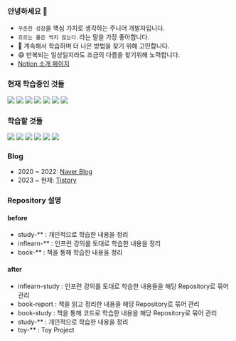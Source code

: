 ### 안녕하세요 👋
- `꾸준한 성장`을 핵심 가치로 생각하는 주니어 개발자입니다.
- `흐르는 물은 썩지 않는다.`라는 말을 가장 좋아합니다.
- 🤔 계속해서 학습하며 더 나은 방법을 찾기 위해 고민합니다.
- 😄 반복되는 일상일지라도 조금의 다름을 찾기위해 노력합니다.
- [Notion 소개 페이지](https://www.notion.so/708825a576944ddbba0735c98ae7ba36?pvs=4)


### 현재 학습중인 것들
<img src="https://img.shields.io/badge/Apache-d22128?style=flat-square&logo=apache&logoColor=black"/>
<img src="https://img.shields.io/badge/Apache Tomcat-F8DC75?style=flat-square&logo=apachetomcat&logoColor=black"/>
<img src="https://img.shields.io/badge/Typescript-3178C6?style=flat-square&logo=Typescript&logoColor=white"/>
<img src="https://img.shields.io/badge/Nginx-009639?style=flat-square&logo=nginx&logoColor=white"/>
<img src="https://img.shields.io/badge/Spring Security OAuth2-6DB33F?style=flat-square&logo=Spring Security&logoColor=white"/>
<img src="https://img.shields.io/badge/Jenkins-white?style=flat-square&logo=jenkins&logoColor=d24939"/>
<img src="https://img.shields.io/badge/Redis-white?style=flat-square&logo=redis&logoColor=d2382d"/>


### 학습할 것들
<img src="https://img.shields.io/badge/Docker-2496ED?style=flat-square&logo=Docker&logoColor=white"/>
<img src="https://img.shields.io/badge/Amazon AWS-232F3E?style=flat-square&logo=amazonaws&logoColor=white"/>
<img src="https://img.shields.io/badge/Node.js-339933?style=flat-square&logo=Node.js&logoColor=white"/>
<img src="https://img.shields.io/badge/NestJS-E0234E?style=flat-square&logo=nestjs&logoColor=black"/>
<img src="https://img.shields.io/badge/Elastic Search-005571?style=flat-square&logo=elasticsearch&logoColor=black"/>
<img src="https://img.shields.io/badge/Spring WebFlux-6DB33F?style=flat-square&logo=Spring&logoColor=white"/>


### Blog
- 2020 ~ 2022: [Naver Blog](https://blog.naver.com/shyoon991)
- 2023 ~ 현재: [Tistory](https://soono-991.tistory.com/)


### Repository 설명
#### before
- study-** : 개인적으로 학습한 내용을 정리
- inflearn-** : 인프런 강의를 토대로 학습한 내용을 정리
- book-** : 책을 통해 학습한 내용을 정리

#### after
- inflearn-study : 인프런 강의를 토대로 학습한 내용들을 해당 Repository로 묶어 관리
- book-report : 책을 읽고 정리한 내용을 해당 Repository로 묶어 관리
- book-study : 책을 통해 코드로 학습한 내용을 해당 Repository로 묶어 관리
- study-** : 개인적으로 학습한 내용을 정리
- toy-** : Toy Project
